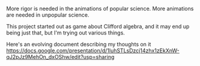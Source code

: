 More rigor is needed in the animations of popular science. More animations are needed in unpopular science.

This project started out as game about Clifford algebra, and it may end up being just that, but I'm trying out various things.

Here's an evolving document describing my thoughts on it https://docs.google.com/presentation/d/1luhSTLsDzcj14zhx1zEkXnW-qJ2pJz9MehOn_dxOShw/edit?usp=sharing